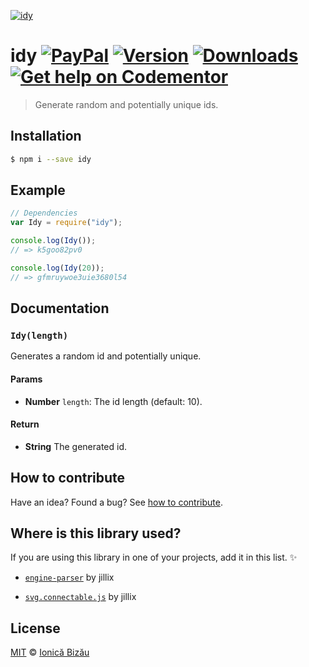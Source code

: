 [![idy](http://i.imgur.com/tVtnd3Y.png)](#)

# idy [![PayPal](https://img.shields.io/badge/%24-paypal-f39c12.svg)][paypal-donations] [![Version](https://img.shields.io/npm/v/idy.svg)](https://www.npmjs.com/package/idy) [![Downloads](https://img.shields.io/npm/dt/idy.svg)](https://www.npmjs.com/package/idy) [![Get help on Codementor](https://cdn.codementor.io/badges/get_help_github.svg)](https://www.codementor.io/johnnyb?utm_source=github&utm_medium=button&utm_term=johnnyb&utm_campaign=github)

> Generate random and potentially unique ids.

## Installation

```sh
$ npm i --save idy
```

## Example

```js
// Dependencies
var Idy = require("idy");

console.log(Idy());
// => k5goo82pv0

console.log(Idy(20));
// => gfmruywoe3uie3680l54
```

## Documentation

### `Idy(length)`
Generates a random id and potentially unique.

#### Params
- **Number** `length`: The id length (default: 10).

#### Return
- **String** The generated id.

## How to contribute
Have an idea? Found a bug? See [how to contribute][contributing].

## Where is this library used?
If you are using this library in one of your projects, add it in this list. :sparkles:

 - [`engine-parser`](https://github.com/IonicaBizau/engine-parser) by jillix

 - [`svg.connectable.js`](https://github.com/jillix/svg.connectable.js) by jillix

## License

[MIT][license] © [Ionică Bizău][website]

[paypal-donations]: https://www.paypal.com/cgi-bin/webscr?cmd=_s-xclick&hosted_button_id=RVXDDLKKLQRJW
[donate-now]: http://i.imgur.com/6cMbHOC.png

[license]: http://showalicense.com/?fullname=Ionic%C4%83%20Biz%C4%83u%20%3Cbizauionica%40gmail.com%3E%20(http%3A%2F%2Fionicabizau.net)&year=2015#license-mit
[website]: http://ionicabizau.net
[contributing]: /CONTRIBUTING.md
[docs]: /DOCUMENTATION.md